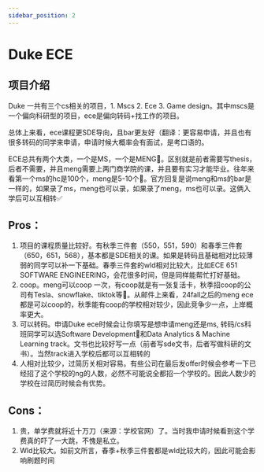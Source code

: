 ```yaml
---
sidebar_position: 2
---
```

# Duke ECE

## 项目介绍
Duke 一共有三个cs相关的项目，1. Mscs 2. Ece 3. Game design。其中mscs是一个偏向科研型的项目，ece是偏向转码+找工作的项目。

总体上来看，ece课程更SDE导向，且bar更友好（翻译：更容易申请，并且也有很多转码的同学来申请，申请时候大概率会有面试，是考口语的。

ECE总共有两个大类，一个是MS，一个是MENG👋。区别就是前者需要写thesis，后者不需要，并且meng需要上两门商学院的课，并且要有实习才能毕业。往年来看第一个ms的hc是100个，meng是5-10个🤣。官方回复是说meng和ms的bar是一样的，如果录了ms，meng也可以录，如果录了meng，ms也可以录。这俩入学后可以互相转✅

## Pros：
1. 项目的课程质量比较好。有秋季三件套（550，551，590）和春季三件套（650，651，568），基本都是SDE相关的课。如果是转码且基础相对比较薄弱的同学可以补一下基础。春季三件套的wld相对比较大，比如ECE 651 SOFTWARE ENGINEERING，会花很多时间，但是同样能帮忙打好基础。
2. coop。meng可以coop 一次，有coop就是有一张复活卡，秋季招coop的公司有Tesla、snowflake、tiktok等🍾。从邮件上来看，24fall之后的meng ece都是可以coop的，秋季能有coop的学校相对较少，因此竞争少一点，上岸概率更大。
3. 可以转码。申请Duke ece时候会让你填写是想申请meng还是ms, 转码/cs科班同学可以选Software Development👊和Data Analytics & Machine Learning track。文书也比较好写一点（前者写sde文书，后者写做科研的文书）。当然track进入学校后都可以互相转的
4. 人相对比较少，过简历关相对容易。有些公司在最后发offer时候会参考一下已经招了这个学校的ng的人数，必然不可能说全都招一个学校的。因此人数少的学校在过简历时候会有优势。



## Cons：
1. 贵，单学费就将近十万刀（来源：学校官网）了。当时我申请时候看到这个学费真的吓了一大跳，不愧是私立。
2. Wld比较大。如前文所言，春季+秋季三件套都是wld比较大的，因此可能会影响刷题时间


